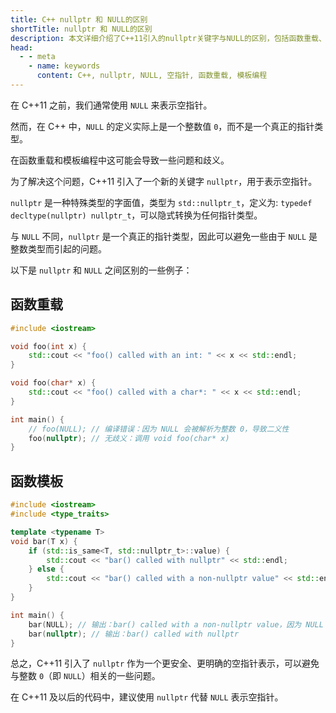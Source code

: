 ```yaml
---
title: C++ nullptr 和 NULL的区别
shortTitle: nullptr 和 NULL的区别
description: 本文详细介绍了C++11引入的nullptr关键字与NULL的区别，包括函数重载、模板编程中的应用场景，以及nullptr的安全性和优势。
head:
  - - meta
    - name: keywords
      content: C++, nullptr, NULL, 空指针, 函数重载, 模板编程
---
```


在 C++11 之前，我们通常使用 `NULL` 来表示空指针。

然而，在 C++ 中，`NULL` 的定义实际上是一个整数值 `0`，而不是一个真正的指针类型。

在函数重载和模板编程中这可能会导致一些问题和歧义。

为了解决这个问题，C++11 引入了一个新的关键字 `nullptr`，用于表示空指针。

`nullptr` 是一种特殊类型的字面值，类型为 `std::nullptr_t`，定义为: `typedef decltype(nullptr) nullptr_t`，可以隐式转换为任何指针类型。

与 `NULL` 不同，`nullptr` 是一个真正的指针类型，因此可以避免一些由于 `NULL` 是整数类型而引起的问题。

以下是 `nullptr` 和 `NULL` 之间区别的一些例子：

## 函数重载

```cpp
#include <iostream>

void foo(int x) {
    std::cout << "foo() called with an int: " << x << std::endl;
}

void foo(char* x) {
    std::cout << "foo() called with a char*: " << x << std::endl;
}

int main() {
    // foo(NULL); // 编译错误：因为 NULL 会被解析为整数 0，导致二义性
    foo(nullptr); // 无歧义：调用 void foo(char* x)
}

```

## 函数模板

```cpp
#include <iostream>
#include <type_traits>

template <typename T>
void bar(T x) {
    if (std::is_same<T, std::nullptr_t>::value) {
        std::cout << "bar() called with nullptr" << std::endl;
    } else {
        std::cout << "bar() called with a non-nullptr value" << std::endl;
    }
}

int main() {
    bar(NULL); // 输出：bar() called with a non-nullptr value，因为 NULL 被解析为整数 0
    bar(nullptr); // 输出：bar() called with nullptr
}
```

总之，C++11 引入了 `nullptr` 作为一个更安全、更明确的空指针表示，可以避免与整数 `0`（即 `NULL`）相关的一些问题。

在 C++11 及以后的代码中，建议使用 `nullptr` 代替 `NULL` 表示空指针。